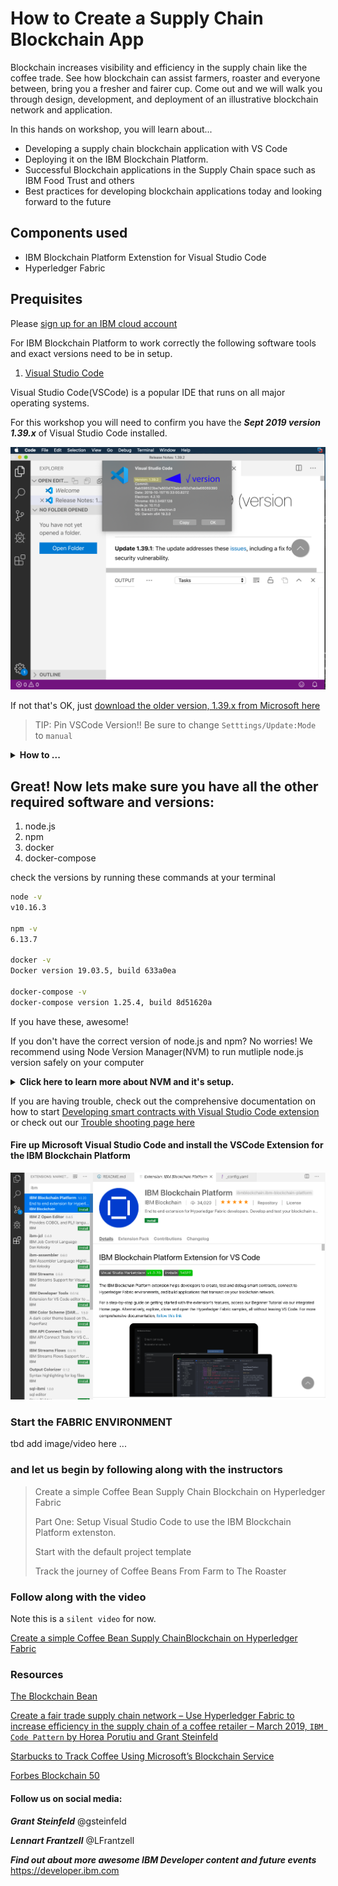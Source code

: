 # How to Create a Supply Chain Blockchain App

Blockchain increases visibility and efficiency in the supply chain like the coffee trade. See how blockchain can assist farmers, roaster and everyone between, bring you a fresher and fairer cup. Come out and we will walk you through design, development, and deployment of an illustrative blockchain network and application.

In this hands on workshop, you will learn about...

- Developing a supply chain blockchain application with VS Code
- Deploying it on the IBM Blockchain Platform.
- Successful Blockchain applications in the Supply Chain space such as IBM Food Trust and others
- Best practices for developing blockchain applications today and looking forward to the future


## Components used
* IBM Blockchain Platform Extenstion for Visual Studio Code
* Hyperledger Fabric

## Prequisites

Please [sign up for an IBM cloud account](https://ibm.biz/BdqRMt)

For IBM Blockchain Platform to work correctly the following software tools and exact versions need to be in setup.

1. [Visual Studio Code](https://code.visualstudio.com/) 

Visual Studio Code(VSCode) is a popular IDE that runs on all major operating systems.

For this workshop you will need to confirm you have the  ***Sept 2019 version 1.39.x***  of Visual Studio Code installed.

![correct version](images/vscode-v1.39.2.png)

If not that's OK, just 
[download the older version, 1.39.x from Microsoft here](https://code.visualstudio.com/updates/v1_39)

> TIP: Pin VSCode Version!! Be sure to change `Setttings/Update:Mode` to `manual`
<details><summary><strong>How to ...</strong></summary>
Pin this version for the duration of this workshop/blockchain discovery untill stable release of ecosystem is availible. ( otherwise each vscode restart will update vscode!)
it 
![v1.39.2 pinned manually in settups/updates](images/vscode-pin-to-v1.39.png)

</details>



## Great!  Now lets make sure you have all the other required software and versions:

1. node.js
1. npm
1. docker
1. docker-compose

check the versions by running these commands at your terminal

```bash
node -v
v10.16.3

npm -v
6.13.7

docker -v
Docker version 19.03.5, build 633a0ea

docker-compose -v
docker-compose version 1.25.4, build 8d51620a

```
If you have these, awesome!  

If you don't have the correct version of node.js and npm? No worries! We recommend using Node Version Manager(NVM) to run mutliple node.js version safely on your computer

<details><summary><strong> Click here to learn more about NVM and it's setup.</strong></summary>
>Follow the simple [NVM install docs here](https://github.com/nvm-sh/nvm)
</details>

If you are having trouble, check out the comprehensive documentation on how to start  [Developing smart contracts with Visual Studio Code extension](https://cloud.ibm.com/docs/services/blockchain/howto?topic=blockchain-develop-vscode) or check out our [Trouble shooting page here](./TROUBLE-SHOOTING.md)

#### Fire up Microsoft Visual Studio Code and install the VSCode Extension for the IBM Blockchain Platform

![Installing the IBM Blockchaing Platform Ext for VSCode](images/vscode-installing-IBM-Blockchain-platform-ext.png)


### Start the FABRIC ENVIRONMENT 
tbd add image/video here ...

### and let us begin by following along with the instructors


>Create a simple Coffee Bean Supply Chain
Blockchain on Hyperledger Fabric 
>
>Part One: Setup Visual Studio Code to use the
IBM Blockchain Platform extenston.
>
>Start with the default project template
>
>Track the journey of Coffee Beans
From Farm to The Roaster 

### Follow along with the video 
Note this is a `silent video` for now.

[Create a simple Coffee Bean Supply ChainBlockchain on Hyperledger Fabric](https://youtu.be/5b7awLi93-E)


### Resources
[The Blockchain Bean](https://www.ibm.com/thought-leadership/blockchainbean/)

[Create a fair trade supply chain network – Use Hyperledger Fabric to increase efficiency in the supply chain of a coffee retailer – March 2019, `IBM Code Pattern` by Horea Porutiu and Grant Steinfeld](https://developer.ibm.com/patterns/coffee-supply-chain-network-hyperledger-fabric-blockchain-2/)

[Starbucks to Track Coffee Using Microsoft’s Blockchain Service](https://www.coindesk.com/starbucks-to-track-coffee-using-microsofts-blockchain-service)

[Forbes Blockchain 50](
https://www.forbes.com/sites/michaeldelcastillo/2020/02/19/blockchain-50/?linkId=82815201#5188e7877553)



#### Follow us on social media:

***Grant Steinfeld*** @gsteinfeld

***Lennart Frantzell*** @LFrantzell 

***Find out about more awesome IBM Developer content and future events*** https://developer.ibm.com


